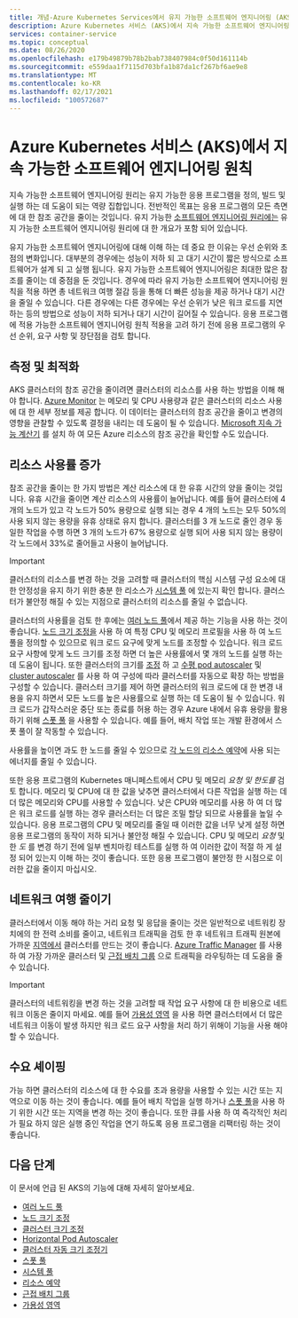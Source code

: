 ```yaml
---
title: 개념-Azure Kubernetes Services에서 유지 가능한 소프트웨어 엔지니어링 (AKS)
description: Azure Kubernetes 서비스 (AKS)에서 지속 가능한 소프트웨어 엔지니어링에 대해 알아봅니다.
services: container-service
ms.topic: conceptual
ms.date: 08/26/2020
ms.openlocfilehash: e179b49879b78b2bab738407984c0f50d161114b
ms.sourcegitcommit: e559daa1f7115d703bfa1b87da1cf267bf6ae9e8
ms.translationtype: MT
ms.contentlocale: ko-KR
ms.lasthandoff: 02/17/2021
ms.locfileid: "100572687"
---
```

# <a name="sustainable-software-engineering-principles-in-azure-kubernetes-service-aks"></a>Azure Kubernetes 서비스 (AKS)에서 지속 가능한 소프트웨어 엔지니어링 원칙

지속 가능한 소프트웨어 엔지니어링 원리는 유지 가능한 응용 프로그램을 정의, 빌드 및 실행 하는 데 도움이 되는 역량 집합입니다. 전반적인 목표는 응용 프로그램의 모든 측면에 대 한 참조 공간을 줄이는 것입니다. 유지 가능한 [소프트웨어 엔지니어링 원리에는][principles-sse] 유지 가능한 소프트웨어 엔지니어링 원리에 대 한 개요가 포함 되어 있습니다.

유지 가능한 소프트웨어 엔지니어링에 대해 이해 하는 데 중요 한 이유는 우선 순위와 초점의 변화입니다. 대부분의 경우에는 성능이 저하 되 고 대기 시간이 짧은 방식으로 소프트웨어가 설계 되 고 실행 됩니다. 유지 가능한 소프트웨어 엔지니어링은 최대한 많은 참조를 줄이는 데 중점을 둔 것입니다. 경우에 따라 유지 가능한 소프트웨어 엔지니어링 원칙을 적용 하면 총 네트워크 여행 절감 등을 통해 더 빠른 성능을 제공 하거나 대기 시간을 줄일 수 있습니다. 다른 경우에는 다른 경우에는 우선 순위가 낮은 워크 로드를 지연 하는 등의 방법으로 성능이 저하 되거나 대기 시간이 길어질 수 있습니다. 응용 프로그램에 적용 가능한 소프트웨어 엔지니어링 원칙 적용을 고려 하기 전에 응용 프로그램의 우선 순위, 요구 사항 및 장단점을 검토 합니다.

## <a name="measure-and-optimize"></a>측정 및 최적화

AKS 클러스터의 참조 공간을 줄이려면 클러스터의 리소스를 사용 하는 방법을 이해 해야 합니다. [Azure Monitor][azure-monitor] 는 메모리 및 CPU 사용량과 같은 클러스터의 리소스 사용에 대 한 세부 정보를 제공 합니다. 이 데이터는 클러스터의 참조 공간을 줄이고 변경의 영향을 관찰할 수 있도록 결정을 내리는 데 도움이 될 수 있습니다. [Microsoft 지속 가능 계산기][sustainability-calculator] 를 설치 하 여 모든 Azure 리소스의 참조 공간을 확인할 수도 있습니다.

## <a name="increase-resource-utilization"></a>리소스 사용률 증가

참조 공간을 줄이는 한 가지 방법은 계산 리소스에 대 한 유휴 시간의 양을 줄이는 것입니다. 유휴 시간을 줄이면 계산 리소스의 사용률이 늘어납니다. 예를 들어 클러스터에 4 개의 노드가 있고 각 노드가 50% 용량으로 실행 되는 경우 4 개의 노드는 모두 50%의 사용 되지 않는 용량을 유휴 상태로 유지 합니다. 클러스터를 3 개 노드로 줄인 경우 동일한 작업을 수행 하면 3 개의 노드가 67% 용량으로 실행 되어 사용 되지 않는 용량이 각 노드에서 33%로 줄어들고 사용이 늘어납니다.

> [!IMPORTANT]
> 클러스터의 리소스를 변경 하는 것을 고려할 때 클러스터의 핵심 시스템 구성 요소에 대 한 안정성을 유지 하기 위한 충분 한 리소스가 [시스템 풀][system-pools] 에 있는지 확인 합니다. 클러스터가 불안정 해질 수 있는 지점으로 클러스터의 리소스를 줄일 수 없습니다.

클러스터의 사용률을 검토 한 후에는 [여러 노드 풀][multiple-node-pools]에서 제공 하는 기능을 사용 하는 것이 좋습니다. [노드 크기 조정을][node-sizing] 사용 하 여 특정 CPU 및 메모리 프로필을 사용 하 여 노드 풀을 정의할 수 있으므로 워크 로드 요구에 맞게 노드를 조정할 수 있습니다. 워크 로드 요구 사항에 맞게 노드 크기를 조정 하면 더 높은 사용률에서 몇 개의 노드를 실행 하는 데 도움이 됩니다. 또한 클러스터의 크기를 [조정][scale] 하 고 [수평 pod autoscaler][scale-horizontal] 및 [cluster autoscaler][scale-auto] 를 사용 하 여 구성에 따라 클러스터를 자동으로 확장 하는 방법을 구성할 수 있습니다. 클러스터 크기를 제어 하면 클러스터의 워크 로드에 대 한 변경 내용을 유지 하면서 모든 노드를 높은 사용률으로 실행 하는 데 도움이 될 수 있습니다. 워크 로드가 갑작스러운 중단 또는 종료를 허용 하는 경우 Azure 내에서 유휴 용량을 활용 하기 위해 [스폿 풀][spot-pools] 을 사용할 수 있습니다. 예를 들어, 배치 작업 또는 개발 환경에서 스폿 풀이 잘 작동할 수 있습니다.

사용률을 높이면 과도 한 노드를 줄일 수 있으므로 [각 노드의 리소스 예약][resource-reservations]에 사용 되는 에너지를 줄일 수 있습니다.

또한 응용 프로그램의 Kubernetes 매니페스트에서 CPU 및 메모리 *요청* *및 한도를* 검토 합니다. 메모리 및 CPU에 대 한 값을 낮추면 클러스터에서 다른 작업을 실행 하는 데 더 많은 메모리와 CPU를 사용할 수 있습니다. 낮은 CPU와 메모리를 사용 하 여 더 많은 워크 로드를 실행 하는 경우 클러스터는 더 많은 조밀 할당 되므로 사용률을 높일 수 있습니다. 응용 프로그램의 CPU 및 메모리를 줄일 때 이러한 값을 너무 낮게 설정 하면 응용 프로그램의 동작이 저하 되거나 불안정 해질 수 있습니다. CPU 및 메모리 *요청* 및 한 *도* 를 변경 하기 전에 일부 벤치마킹 테스트를 실행 하 여 이러한 값이 적절 하 게 설정 되어 있는지 이해 하는 것이 좋습니다. 또한 응용 프로그램이 불안정 한 시점으로 이러한 값을 줄이지 마십시오.

## <a name="reduce-network-travel"></a>네트워크 여행 줄이기

클러스터에서 이동 해야 하는 거리 요청 및 응답을 줄이는 것은 일반적으로 네트워킹 장치에의 한 전력 소비를 줄이고, 네트워크 트래픽을 검토 한 후 네트워크 트래픽 원본에 가까운 [지역에서][regions] 클러스터를 만드는 것이 좋습니다. [Azure Traffic Manager][azure-traffic-manager] 를 사용 하 여 가장 가까운 클러스터 및 [근접 배치 그룹][proiximity-placement-groups] 으로 트래픽을 라우팅하는 데 도움을 줄 수 있습니다.

> [!IMPORTANT]
> 클러스터의 네트워킹을 변경 하는 것을 고려할 때 작업 요구 사항에 대 한 비용으로 네트워크 이동은 줄이지 마세요. 예를 들어 [가용성 영역][availability-zones] 을 사용 하면 클러스터에서 더 많은 네트워크 이동이 발생 하지만 워크 로드 요구 사항을 처리 하기 위해이 기능을 사용 해야 할 수 있습니다.

## <a name="demand-shaping"></a>수요 셰이핑

가능 하면 클러스터의 리소스에 대 한 수요를 초과 용량을 사용할 수 있는 시간 또는 지역으로 이동 하는 것이 좋습니다. 예를 들어 배치 작업을 실행 하거나 [스폿 풀][spot-pools]을 사용 하기 위한 시간 또는 지역을 변경 하는 것이 좋습니다. 또한 큐를 사용 하 여 즉각적인 처리가 필요 하지 않은 실행 중인 작업을 연기 하도록 응용 프로그램을 리팩터링 하는 것이 좋습니다.

## <a name="next-steps"></a>다음 단계

이 문서에 언급 된 AKS의 기능에 대해 자세히 알아보세요.

* [여러 노드 풀][multiple-node-pools]
* [노드 크기 조정][node-sizing]
* [클러스터 크기 조정][scale]
* [Horizontal Pod Autoscaler][scale-horizontal]
* [클러스터 자동 크기 조정기][scale-auto]
* [스폿 풀][spot-pools]
* [시스템 풀][system-pools]
* [리소스 예약][resource-reservations]
* [근접 배치 그룹][proiximity-placement-groups]
* [가용성 영역][availability-zones]

[availability-zones]: availability-zones.md
[azure-monitor]: ../azure-monitor/containers/container-insights-overview.md
[azure-traffic-manager]: ../traffic-manager/traffic-manager-overview.md
[proiximity-placement-groups]: reduce-latency-ppg.md
[regions]: faq.md#which-azure-regions-currently-provide-aks
[resource-reservations]: concepts-clusters-workloads.md#resource-reservations
[scale]: concepts-scale.md
[scale-auto]: concepts-scale.md#cluster-autoscaler
[scale-horizontal]: concepts-scale.md#horizontal-pod-autoscaler
[spot-pools]: spot-node-pool.md
[multiple-node-pools]: use-multiple-node-pools.md
[node-sizing]: use-multiple-node-pools.md#specify-a-vm-size-for-a-node-pool
[sustainability-calculator]: https://azure.microsoft.com/blog/microsoft-sustainability-calculator-helps-enterprises-analyze-the-carbon-emissions-of-their-it-infrastructure/
[system-pools]: use-system-pools.md
[principles-sse]: https://docs.microsoft.com/learn/modules/sustainable-software-engineering-overview/